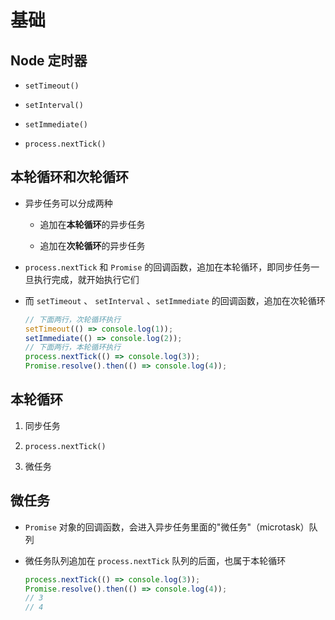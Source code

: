 # 基础

## Node 定时器

  - `setTimeout()`

  - `setInterval()`

  - `setImmediate()`

  - `process.nextTick()`

## 本轮循环和次轮循环

  - 异步任务可以分成两种

      - 追加在**本轮循环**的异步任务

      - 追加在**次轮循环**的异步任务

  - `process.nextTick` 和 `Promise` 的回调函数，追加在本轮循环，即同步任务一旦执行完成，就开始执行它们

  - 而 `setTimeout` 、 `setInterval` 、`setImmediate` 的回调函数，追加在次轮循环

    ```javascript
    // 下面两行，次轮循环执行
    setTimeout(() => console.log(1));
    setImmediate(() => console.log(2));
    // 下面两行，本轮循环执行
    process.nextTick(() => console.log(3));
    Promise.resolve().then(() => console.log(4));
    ```

## 本轮循环

1.  同步任务

2.  `process.nextTick()`

3.  微任务

## 微任务

  - `Promise` 对象的回调函数，会进入异步任务里面的"微任务"（microtask）队列

  - 微任务队列追加在 `process.nextTick` 队列的后面，也属于本轮循环

    ```javascript
    process.nextTick(() => console.log(3));
    Promise.resolve().then(() => console.log(4));
    // 3
    // 4
    ```
